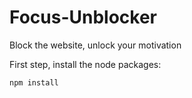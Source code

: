 # Focus-Unblocker
Block the website, unlock your motivation

First step, install the node packages:

`npm install`